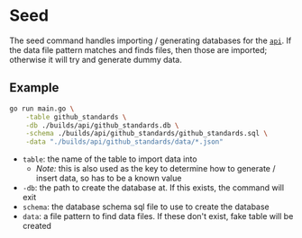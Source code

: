# Seed

The seed command handles importing / generating databases for the [`api`](../../servers/api/). If the data file pattern matches and finds files, then those are imported; otherwise it will try and generate dummy data.

## Example

```bash
go run main.go \
    -table github_standards \
    -db ./builds/api/github_standards.db \
    -schema ./builds/api/github_standards/github_standards.sql \
    -data "./builds/api/github_standards/data/*.json"
```

- `table`: the name of the table to import data into
  - *Note:* this is also used as the key to determine how to generate / insert data, so has to be a known value
- `-db`: the path to create the database at. If this exists, the command will exit
- `schema`: the database schema sql file to use to create the database
- `data`: a file pattern to find data files. If these don't exist, fake table will be created

